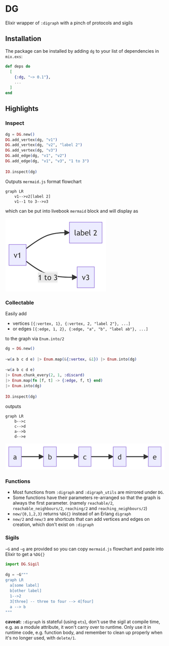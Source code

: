 # DG

<!-- DOC -->

Elixir wrapper of `:digraph` with a pinch of protocols and sigils

## Installation

The package can be installed by adding `dg` to your list of dependencies in `mix.exs`:

```elixir
def deps do
  [
    {:dg, "~> 0.1"},
    ...
  ]
end
```

## Highlights

### Inspect

```elixir
dg = DG.new()
DG.add_vertex(dg, "v1")
DG.add_vertex(dg, "v2", "label 2")
DG.add_vertex(dg, "v3")
DG.add_edge(dg, "v1", "v2")
DG.add_edge(dg, "v1", "v3", "1 to 3")

IO.inspect(dg)
```

Outputs `mermaid.js` format flowchart

```
graph LR
    v1-->v2[label 2]
    v1--1 to 3-->v3
```

which can be put into livebook `mermaid` block and will display as

![livebook screenshot](assets/livebook-screenshot-1.png)

### Collectable

Easily add

- vertices `[{:vertex, 1}, {:vertex, 2, "label 2"}, ...]`
- or edges `[{:edge, 1, 2}, {:edge, "a", "b", "label ab"}, ...]`

to the graph via `Enum.into/2`

```elixir
dg = DG.new()

~w(a b c d e) |> Enum.map(&{:vertex, &1}) |> Enum.into(dg)

~w(a b c d e)
|> Enum.chunk_every(2, 1, :discard)
|> Enum.map(fn [f, t] -> {:edge, f, t} end)
|> Enum.into(dg)

IO.inspect(dg)
```

outputs

```
graph LR
    b-->c
    c-->d
    a-->b
    d-->e
```

![livebook screenshot](assets/livebook-screenshot-2.png)

### Functions

- Most functions from `:digraph` and `:digraph_utils` are mirrored under `DG`.
- Some functions have their parameters re-arranged so that the graph is always the first parameter.
  (namely `reachable/2`, `reachable_neighbours/2`, `reaching/2` and `reaching_neighbours/2`)
- `new/{0,1,2,3}` returns `%DG{}` instead of an Erlang `digraph`
- `new/2` and `new/3` are shortcuts that can add vertices and edges on creation,
  which don't exist on `:digraph`

### Sigils

`~G` and `~g` are provided so you can copy `mermaid.js` flowchart and paste into Elixir to get a `%DG{}`

```elixir
import DG.Sigil

dg = ~G"""
graph LR
  a[some label]
  b[other label]
  1-->2
  3[three] -- three to four --> 4[four]
  a --> b
"""
```

**caveat:** `:digraph` is stateful (using `ets`), don't use the sigil at compile time,
e.g. as a module attribute, it won't carry over to runtime.
Only use it in runtime code, e.g. function body,
and remember to clean up properly when it's no longer used, with `delete/1`.
